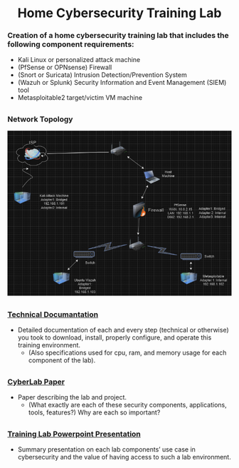 <h1 align="center">Home Cybersecurity Training Lab</h1>

### Creation of a home cybersecurity training lab that includes the following component requirements: 
- Kali Linux or personalized attack machine
- (PfSense or OPNsense) Firewall
- (Snort or Suricata) Intrusion Detection/Prevention System
- (Wazuh or Splunk) Security Information and Event Management (SIEM) tool
- Metasploitable2 target/victim VM machine

##

### Network Topology
![Network Topology](https://github.com/erykahedwards2/-Home-Cybersecurity-Training-Lab/blob/main/Screenshot%202024-04-19%20154639.png)

##

### [Technical Documantation](https://github.com/erykahedwards2/-Home-Cybersecurity-Training-Lab/blob/main/IF-Cybersecurity%20Phase%201%20Final%20Project%20Lab-1.pdf)
- Detailed documentation of each and every step (technical or otherwise) you took to download, install, properly configure, and operate this training environment.
  - (Also specifications used for cpu, ram, and memory usage for each component of the lab).

##

### [CyberLab Paper](https://github.com/erykahedwards2/-Home-Cybersecurity-Training-Lab/blob/main/IF-CS%20P1%20Final%20Paper%20Virtual%20Home%20Cybersecurity%20Training%20Lab-1.pdf)
- Paper describing the lab and project.
  - (What exactly are each of these security components, applications, tools, features?) Why are each so important?

##

### [Training Lab Powerpoint Presentation](https://github.com/erykahedwards2/-Home-Cybersecurity-Training-Lab/blob/main/IF-CS%20P1%20Final%20Home%20Virtual%20Training%20Lab%20PowerPoint.pdf)
- Summary presentation on each lab components’ use case in cybersecurity and the value of having access to such a lab environment.
